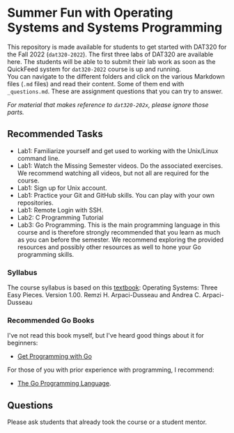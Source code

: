 # Summer Fun with Operating Systems and Systems Programming

This repository is made available for students to get started with DAT320 for the Fall 2022 (`dat320-2022`).
The first three labs of DAT320 are available here. The students will be able to to submit their lab work as soon as the QuickFeed system for `dat320-2022` course is up and running.  
You can navigate to the different folders and click on the various Markdown files (`.md` files) and read their content.
Some of them end with `_questions.md`.
These are assignment questions that you can try to answer.

*For material that makes reference to `dat320-202x`, please ignore those parts.*

## Recommended Tasks

- Lab1: Familiarize yourself and get used to working with the Unix/Linux command line.
- Lab1: Watch the Missing Semester videos.
  Do the associated exercises.
  We recommend watching all videos, but not all are required for the course.
- Lab1: Sign up for Unix account.
- Lab1: Practice your Git and GitHub skills. You can play with your own repositories.
- Lab1: Remote Login with SSH.
- Lab2: C Programming Tutorial
- Lab3: Go Programming.
  This is the main programming language in this course and is therefore strongly recommended that you learn as much as you can before the semester.
  We recommend exploring the provided resources and possibly other resources as well to hone your Go programming skills.

### Syllabus

The course syllabus is based on this [textbook](http://pages.cs.wisc.edu/~remzi/OSTEP/):
Operating Systems: Three Easy Pieces. Version 1.00.
Remzi H. Arpaci-Dusseau and Andrea C. Arpaci-Dusseau

### Recommended Go Books

I've not read this book myself, but I've heard good things about it for beginners:

- [Get Programming with Go](https://www.manning.com/books/get-programming-with-go)

For those of you with prior experience with programming, I recommend:

- [The Go Programming Language](https://www.gopl.io).

## Questions

Please ask students that already took the course or a student mentor.
